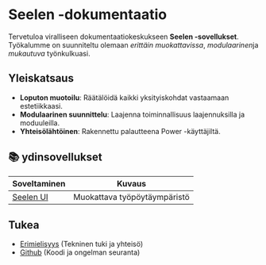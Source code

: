 # **Seelen -dokumentaatio**

Tervetuloa viralliseen dokumentaatiokeskukseen **Seelen -sovellukset**.\
Työkalumme on suunniteltu olemaan *erittäin muokattavissa*, *modulaarinen*ja *mukautuva*
työnkulkuasi.

## Yleiskatsaus

* **Loputon muotoilu**: Räätälöidä kaikki yksityiskohdat vastaamaan estetiikkaasi.
* **Modulaarinen suunnittelu**: Laajenna toiminnallisuus laajennuksilla ja moduuleilla.
* **Yhteisölähtöinen**: Rakennettu palautteena Power -käyttäjiltä.

## **📚 ydinsovellukset**

| Soveltaminen                 | Kuvaus                       |
| ---------------------------- | ---------------------------- |
| [Seelen UI](/apps/seelen-ui) | Muokattava työpöytäympäristö |

## Tukea

* [Erimielisyys](https://discord.gg/ABfASx5ZAJ) (Tekninen tuki ja yhteisö)
* [Github](https://github.com/Seelen-Inc) (Koodi ja ongelman seuranta)
